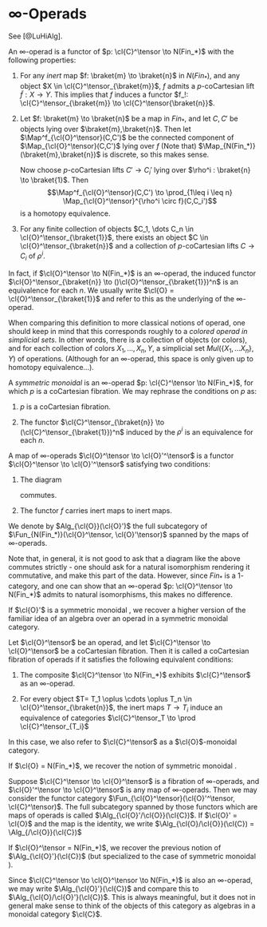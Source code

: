 $\infty$-Operads
================

See [@LuHiAlg].

An $\infty$-operad is a functor of $p: \cl{C}^\tensor \to N(Fin_*)$ with
the following properties:

1.  For any *inert* map $f: \braket{m} \to \braket{n}$ in $N(Fin_*)$,
    and any object $X \in \cl{C}^\tensor_{\braket{m}}$, $f$ admits a
    $p$-coCartesian lift $\tilde{f}: X \to Y$. This implies that $f$
    induces a functor
    $f_!: \cl{C}^\tensor_{\braket{m}} \to \cl{C}^\tensor{\braket{n}}$.

2.  Let $f: \braket{m} \to \braket{n}$ be a map in $Fin_*$, and let
    $C,C'$ be objects lying over $\braket{m},\braket{n}$. Then let
    $\Map^f_{\cl{O}^\tensor}(C,C')$ be the connected component of
    $\Map_{\cl{O}^\tensor}(C,C')$ lying over $f$ (Note that)
    $\Map_{N(Fin_*)}(\braket{m},\braket{n})$ is discrete, so this makes
    sense.

    Now choose $p$-coCartesian lifts $C' \to C_i'$ lying over
    $\rho^i : \braket{n} \to \braket{1}$. Then
    $$\Map^f_{\cl{O}^\tensor}(C,C') \to \prod_{1\leq i \leq n} \Map_{\cl{O}^\tensor}^{\rho^i \circ f}(C,C_i')$$
    is a homotopy equivalence.

3.  For any finite collection of objects
    $C_1, \dots C_n \in \cl{O}^\tensor_{\braket{1}}$, there exists an
    object $C \in \cl{O}^\tensor_{\braket{n}}$ and a collection of
    $p$-coCartesian lifts $C \to C_i$ of $\rho^i$.

In fact, if $\cl{O}^\tensor \to N(Fin_*)$ is an $\infty$-operad, the
induced functor
$\cl{O}^\tensor_{\braket{n}} \to ()\cl{O}^\tensor_{\braket{1}})^n$ is an
equivalence for each $n$. We usually write
$\cl{O} = \cl{O}^\tensor_{\braket{1}}$ and refer to this as the
underlying of the $\infty$-operad.

When comparing this definition to more classical notions of operad, one
should keep in mind that this corresponds roughly to a *colored operad
in simplicial sets*. In other words, there is a collection of objects
(or colors), and for each collection of colors $X_1, \dots, X_n, Y$, a
simplicial set $Mul(\{X_1, \dots X_n\}, Y)$ of operations. (Although for
an $\infty$-operad, this space is only given up to homotopy
equivalence\...).

A *symmetric monoidal* is an $\infty$-operad
$p: \cl{C}^\tensor \to N(Fin_*)$, for which $p$ is a coCartesian
fibration. We may rephrase the conditions on $p$ as:

1.  $p$ is a coCartesian fibration.

2.  The functor
    $\cl{C}^\tensor_{\braket{n}} \to (\cl{C}^\tensor_{\braket{1}})^n$
    induced by the $\rho^i$ is an equivalence for each $n$.

A map of $\infty$-operads $\cl{O}^\tensor \to \cl{O}'^\tensor$ is a
functor $\cl{O}^\tensor \to \cl{O}'^\tensor$ satisfying two conditions:

1.  The diagram

    commutes.

2.  The functor $f$ carries inert maps to inert maps.

We denote by $Alg_{\cl{O}}(\cl{O}')$ the full subcategory of
$\Fun_{N(Fin_*)}(\cl{O}^\tensor, \cl{O}'\tensor)$ spanned by the maps of
$\infty$-operads.

Note that, in general, it is not good to ask that a diagram like the
above commutes strictly - one should ask for a natural isomorphism
rendering it commutative, and make this part of the data. However, since
$Fin_*$ is a $1$-category, and one can show that an $\infty$-operad
$p: \cl{O}^\tensor \to N(Fin_*)$ admits to natural isomorphisms, this
makes no difference.

If $\cl{O}'$ is a symmetric monoidal , we recover a higher version of
the familiar idea of an algebra over an operad in a symmetric monoidal
category.

Let $\cl{O}^\tensor$ be an operad, and let
$\cl{C}^\tensor \to \cl{O}^\tensor$ be a coCartesian fibration. Then it
is called a coCartesian fibration of operads if it satisfies the
following equivalent conditions:

1.  The composite $\cl{C}^\tensor \to N(Fin_*)$ exhibits
    $\cl{C}^\tensor$ as an $\infty$-operad.

2.  For every object
    $T= T_1 \oplus \cdots \oplus T_n \in \cl{O}^\tensor_{\braket{n}}$,
    the inert maps $T \to T_i$ induce an equivalence of categories
    $\cl{C}^\tensor_T \to \prod \cl{C}^\tensor_{T_i}$

In this case, we also refer to $\cl{C}^\tensor$ as a $\cl{O}$-monoidal
category.

If $\cl{O} = N(Fin_*)$, we recover the notion of symmetric monoidal .

Suppose $\cl{C}^\tensor \to \cl{O}^\tensor$ is a fibration of
$\infty$-operads, and $\cl{O}'^\tensor \to \cl{O}^\tensor$ is any map of
$\infty$-operads. Then we may consider the functor category
$\Fun_{\cl{O}^\tensor}(\cl{O}'^\tensor, \cl{C}^\tensor)$. The full
subcategory spanned by those functors which are maps of operads is
called $\Alg_{\cl{O}'/\cl{O}}(\cl{C})$. If $\cl{O}' = \cl{O}$ and the
map is the identity, we write
$\Alg_{\cl{O}/\cl{O}}(\cl{C}) = \Alg_{/\cl{O}}(\cl{C})$

If $\cl{O}^\tensor = N(Fin_*)$, we recover the previous notion of
$\Alg_{\cl{O}'}(\cl{C})$ (but specialized to the case of symmetric
monoidal ).

Since $\cl{C}^\tensor \to \cl{O}^\tensor \to N(Fin_*)$ is also an
$\infty$-operad, we may write $\Alg_{\cl{O}'}(\cl{C})$ and compare this
to $\Alg_{\cl{O}/\cl{O}'}(\cl{C})$. This is always meaningful, but it
does not in general make sense to think of the objects of this category
as algebras in a monoidal category $\cl{C}$.
